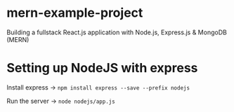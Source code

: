 # mern-example-project
Building a fullstack React.js application with Node.js, Express.js &amp; MongoDB (MERN)

# Setting up NodeJS with express

Install express -> `npm install express --save --prefix nodejs`

Run the server -> `node nodejs/app.js`
